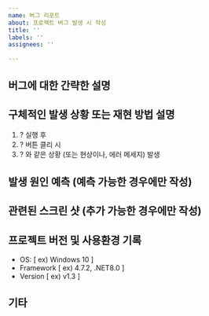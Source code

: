 ```yaml
---
name: 버그 리포트
about: 프로젝트 버그 발생 시 작성
title: ''
labels: ''
assignees: ''

---
```


## 버그에 대한 간략한 설명
>

## 구체적인 발생 상황 또는 재현 방법 설명
1. ? 실행 후
2. ? 버튼 클리 시
3. ? 와 같은 상황 (또는 현상이나, 에러 메세지) 발생

## 발생 원인 예측 (예측 가능한 경우에만 작성)
> 

## 관련된 스크린 샷 (추가 가능한 경우에만 작성)
>

## 프로젝트 버전 및 사용환경 기록
 - OS: [ ex) Windows 10 ]
 - Framework [ ex) 4.7.2, .NET8.0 ]
 - Version [ ex) v1.3 ]

## 기타
>
